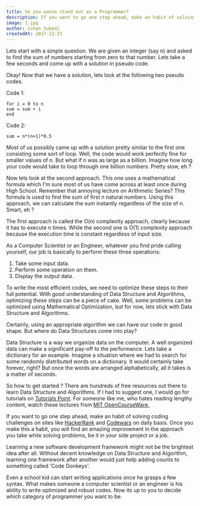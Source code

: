 ```yaml
---
title: So you wanna stand out as a Programmer?
description: If you want to go one step ahead, make an habit of solving coding challenges on sites like HackerRank and Codewars on daily basis.
image: 1.jpg
author: Ishan Subedi
createdAt: 2017-12-23
---
```


Lets start with a simple question. We are given an integer (say n) and asked to find the sum of numbers starting from zero to that number. Lets take a few seconds and come up with a solution in pseudo code.

Okay! Now that we have a solution, lets look at the following two pseudo codes.

Code 1:
```
for i = 0 to n
sum = sum + i
end
```

Code 2:
```
sum = n*(n+1)*0.5
```

Most of us possibly came up with a solution pretty similar to the first one consisting some sort of loop. Well, the code would work perfectly fine for smaller values of n. But what if n was as large as a billion. Imagine how long your code would take to loop through one billion numbers. Pretty slow, eh ?

Now lets look at the second approach. This one uses a mathematical formula which I'm sure most of us have come across at least once during High School. Remember that annoying lecture on Arithmetic Series? This formula is used to find the sum of first n natural numbers. Using this approach, we can calculate the sum instantly regardless of the size of n. Smart, eh ?

The first approach is called the O(n) complexity approach, clearly because it has to execute n times. While the second one is O(1) complexity approach because the execution time is constant regardless of input size.

As a Computer Scientist or an Engineer, whatever you find pride calling yourself, our job is basically to perform these three operations:

1) Take some input data.  
2) Perform some operation on them.  
3) Display the output data.  

To write the most efficient codes, we need to optimize these steps to their full potential. With good understanding of Data Structure and Algorithms, optimizing these steps can be a piece of cake. Well, some problems can be optimized using Mathematical Optimization, but for now, lets stick with Data Structure and Algorithms.

Certainly, using an appropriate algorithm we can have our code in good shape. But where do Data Structures come into play?

Data Structure is a way we organize data on the computer. A well organized data can make a significant pay-off to the performance. Lets take a dictionary for an example. Imagine a situation where we had to search for some randomly distributed words on a dictionary. It would certainly take forever, right? But once the words are arranged alphabetically, all it takes is a matter of seconds.

So how to get started ? There are hundreds of free resources out there to learn Data Structure and Algorithms. If I had to suggest one, I would go for tutorials on [Tutorials Point](https://www.tutorialspoint.com/data_structures_algorithms/). For someone like me, who hates reading lengthy content, watch these lectures from [MIT OpenCourseWare.](https://www.youtube.com/playlist?list=PLUl4u3cNGP61Oq3tWYp6V_F-5jb5L2iHb)

If you want to go one step ahead, make an habit of solving coding challenges on sites like [HackerRank](https://www.hackerrank.com/) and [Codewars](https://www.codewars.com/) on daily basis. Once you make this a habit, you will find an amazing improvement in the approach you take while solving problems, be it in your side project or a job.

Learning a new software development framework might not be the brightest idea after all. Without decent knowledge on Data Structure and Algorithm, learning one framework after another would just help adding counts to something called 'Code Donkeys'.

Even a school kid can start writing applications once he grasps a few syntax. What makes someone a computer scientist or an engineer is his ability to write optimized and robust codes. Now its up to you to decide which category of programmer you want to be.